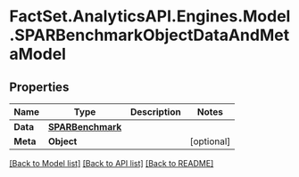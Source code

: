 # FactSet.AnalyticsAPI.Engines.Model.SPARBenchmarkObjectDataAndMetaModel

## Properties

Name | Type | Description | Notes
------------ | ------------- | ------------- | -------------
**Data** | [**SPARBenchmark**](SPARBenchmark.md) |  | 
**Meta** | **Object** |  | [optional] 

[[Back to Model list]](../README.md#documentation-for-models) [[Back to API list]](../README.md#documentation-for-api-endpoints) [[Back to README]](../README.md)

